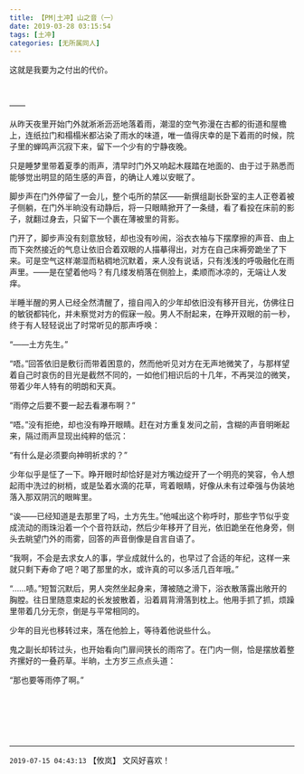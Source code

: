 ```yaml
---
title: 【PM|土冲】山之音（一）
date: 2019-03-28 03:15:54
tags: [土冲]
categories: [无所属同人]
---
```


<p>这就是我要为之付出的代价。</p> 


<p>&nbsp;</p> 
<p>——</p> 
<p>从昨天夜里开始门外就淅淅沥沥地落着雨，潮湿的空气弥漫在古都的街道和屋檐上，连纸拉门和榻榻米都沾染了雨水的味道，唯一值得庆幸的是下着雨的时候，院子里的蝉鸣声沉寂下来，留下一个少有的宁静夜晚。</p> 
<p>只是睡梦里带着夏季的雨声，清早时门外又响起木屐踏在地面的、由于过于熟悉而能够觉出明显的陌生感的声音，的确让人难以安眠了。</p> 
<p>脚步声在门外停留了一会儿，整个屯所的禁区——新撰组副长卧室的主人正卷着被子侧躺，在门外半晌没有动静后，将一只眼睛掀开了一条缝，看了看投在床前的影子，就翻过身去，只留下一个裹在薄被里的背影。</p> 
<p>门开了，脚步声没有刻意放轻，却也没有吵闹，浴衣衣袖与下摆摩擦的声音、由上而下突然接近的气息让依旧合着双眼的人描摹得出，对方在自己床褥旁跪坐了下来。可是空气这样潮湿而粘稠地沉默着，来人没有说话，只有浅浅的呼吸融化在雨声里。——是在望着他吗？有几缕发梢落在侧脸上，柔顺而冰凉的，无端让人发痒。</p> 
<p>半睡半醒的男人已经全然清醒了，擅自闯入的少年却依旧没有移开目光，仿佛往日的敏锐都钝化，并未察觉对方的假寐一般。男人不耐起来，在睁开双眼的前一秒，终于有人轻轻说出了时常听见的那声呼唤：</p> 
<p>“——土方先生。”</p> 
<p>“唔。”回答依旧是敷衍而带着困意的，然而他听见对方在无声地微笑了，与那样望着自己时哀伤的目光是截然不同的，一如他们相识后的十几年，不再哭泣的微笑，带着少年人特有的明朗和天真。</p> 
<p>“雨停之后要不要一起去看瀑布啊？”</p> 
<p>“唔。”没有拒绝，却也没有睁开眼睛。赶在对方重复发问之前，含糊的声音明晰起来，隔过雨声显现出纯粹的低沉：</p> 
<p>“有什么是必须要向神明祈求的？”</p> 
<p>少年似乎是怔了一下。睁开眼时却恰好是对方嘴边绽开了一个明亮的笑容，令人想起雨中洗过的树梢，或是坠着水滴的花草，弯着眼睛，好像从未有过牵强与伪装地落入那双阴沉的眼眸里。</p> 
<p>“诶——已经知道是去那里了吗，土方先生。”他喊出这个称呼时，那些字节似乎变成流动的雨珠沿着一个个音符跃动，然后少年移开了目光，依旧跪坐在他身旁，侧头去眺望门外的雨雾，回答的声音倒像是自言自语了。</p> 
<p>“我啊，不会是去求女人的事，学业成就什么的，也早过了合适的年纪，这样一来就只剩下寿命了吧？喝了那里的水，或许真的可以多活几百年哦。”</p> 
<p>“……啧。”短暂沉默后，男人突然坐起身来，薄被随之滑下，浴衣散落露出敞开的胸膛。往日里随意束起的长发披散着，沿着肩背滑落到枕上。他用手抓了抓，烦躁里带着几分无奈，倒是与平常相同的。</p> 
<p>少年的目光也移转过来，落在他脸上，等待着他说些什么。</p> 
<p>鬼之副长却转过头，也开始看向门扉间狭长的雨帘了。在门内一侧，恰是摆放着整齐摞好的一叠药草。半晌，土方岁三点点头道：</p> 
<p>“那也要等雨停了啊。”</p> 
<p>&nbsp;</p> 
<p>&nbsp;</p> 
<p>&nbsp;</p>

<!-- more -->

---

`2019-07-15 04:43:13` 【攸岚】 文风好喜欢！
